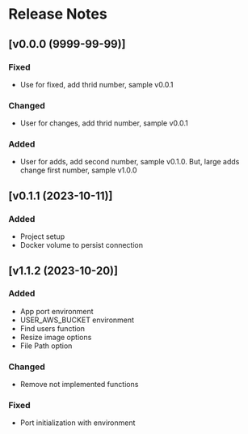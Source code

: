 # Release Notes

## [v0.0.0 (9999-99-99)]
### Fixed
- Use for fixed, add thrid number, sample v0.0.1

### Changed
- User for changes, add thrid number, sample v0.0.1

### Added
- User for adds, add second number, sample v0.1.0. But, large adds change first number, sample v1.0.0

## [v0.1.1 (2023-10-11)]
### Added
- Project setup
- Docker volume to persist connection

## [v1.1.2 (2023-10-20)]
### Added
- App port environment
- USER_AWS_BUCKET environment
- Find users function
- Resize image options
- File Path option

### Changed
- Remove not implemented functions

### Fixed
- Port initialization with environment 